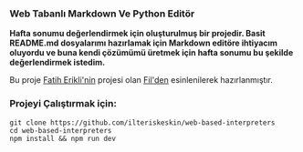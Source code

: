 ### Web Tabanlı Markdown Ve Python Editör

**Hafta sonumu değerlendirmek için oluşturulmuş bir projedir. Basit README.md dosyalarımı hazırlamak için Markdown editöre ihtiyacım oluyordu ve buna kendi çözümümü üretmek için hafta sonumu bu şekilde değerlendirmek istedim.**

Bu proje [Fatih Erikli'nin](https://github.com/fatiherikli) projesi olan [Fil'den](https://fatiherikli.github.io/fil/) esinlenilerek
hazırlanmıştır.

### Projeyi Çalıştırmak için:

```shell_script
git clone https://github.com/ilteriskeskin/web-based-interpreters
cd web-based-interpreters
npm install && npm run dev
```